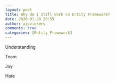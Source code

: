 ```yaml
---
layout: post
title: Why do I still work on Entity Framework?
date: 2020-01-28 20:55
author: ajcvickers
comments: true
categories: [Entity Framework]
---
```

Understanding

Team

Joy

Hate
